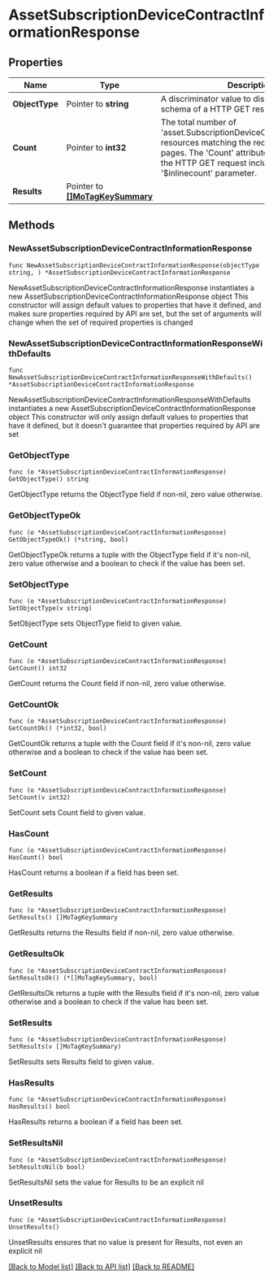 # AssetSubscriptionDeviceContractInformationResponse

## Properties

Name | Type | Description | Notes
------------ | ------------- | ------------- | -------------
**ObjectType** | Pointer to **string** | A discriminator value to disambiguate the schema of a HTTP GET response body. | 
**Count** | Pointer to **int32** | The total number of &#39;asset.SubscriptionDeviceContractInformation&#39; resources matching the request, accross all pages. The &#39;Count&#39; attribute is included when the HTTP GET request includes the &#39;$inlinecount&#39; parameter. | [optional] 
**Results** | Pointer to [**[]MoTagKeySummary**](mo.TagKeySummary.md) |  | [optional] 

## Methods

### NewAssetSubscriptionDeviceContractInformationResponse

`func NewAssetSubscriptionDeviceContractInformationResponse(objectType string, ) *AssetSubscriptionDeviceContractInformationResponse`

NewAssetSubscriptionDeviceContractInformationResponse instantiates a new AssetSubscriptionDeviceContractInformationResponse object
This constructor will assign default values to properties that have it defined,
and makes sure properties required by API are set, but the set of arguments
will change when the set of required properties is changed

### NewAssetSubscriptionDeviceContractInformationResponseWithDefaults

`func NewAssetSubscriptionDeviceContractInformationResponseWithDefaults() *AssetSubscriptionDeviceContractInformationResponse`

NewAssetSubscriptionDeviceContractInformationResponseWithDefaults instantiates a new AssetSubscriptionDeviceContractInformationResponse object
This constructor will only assign default values to properties that have it defined,
but it doesn't guarantee that properties required by API are set

### GetObjectType

`func (o *AssetSubscriptionDeviceContractInformationResponse) GetObjectType() string`

GetObjectType returns the ObjectType field if non-nil, zero value otherwise.

### GetObjectTypeOk

`func (o *AssetSubscriptionDeviceContractInformationResponse) GetObjectTypeOk() (*string, bool)`

GetObjectTypeOk returns a tuple with the ObjectType field if it's non-nil, zero value otherwise
and a boolean to check if the value has been set.

### SetObjectType

`func (o *AssetSubscriptionDeviceContractInformationResponse) SetObjectType(v string)`

SetObjectType sets ObjectType field to given value.


### GetCount

`func (o *AssetSubscriptionDeviceContractInformationResponse) GetCount() int32`

GetCount returns the Count field if non-nil, zero value otherwise.

### GetCountOk

`func (o *AssetSubscriptionDeviceContractInformationResponse) GetCountOk() (*int32, bool)`

GetCountOk returns a tuple with the Count field if it's non-nil, zero value otherwise
and a boolean to check if the value has been set.

### SetCount

`func (o *AssetSubscriptionDeviceContractInformationResponse) SetCount(v int32)`

SetCount sets Count field to given value.

### HasCount

`func (o *AssetSubscriptionDeviceContractInformationResponse) HasCount() bool`

HasCount returns a boolean if a field has been set.

### GetResults

`func (o *AssetSubscriptionDeviceContractInformationResponse) GetResults() []MoTagKeySummary`

GetResults returns the Results field if non-nil, zero value otherwise.

### GetResultsOk

`func (o *AssetSubscriptionDeviceContractInformationResponse) GetResultsOk() (*[]MoTagKeySummary, bool)`

GetResultsOk returns a tuple with the Results field if it's non-nil, zero value otherwise
and a boolean to check if the value has been set.

### SetResults

`func (o *AssetSubscriptionDeviceContractInformationResponse) SetResults(v []MoTagKeySummary)`

SetResults sets Results field to given value.

### HasResults

`func (o *AssetSubscriptionDeviceContractInformationResponse) HasResults() bool`

HasResults returns a boolean if a field has been set.

### SetResultsNil

`func (o *AssetSubscriptionDeviceContractInformationResponse) SetResultsNil(b bool)`

 SetResultsNil sets the value for Results to be an explicit nil

### UnsetResults
`func (o *AssetSubscriptionDeviceContractInformationResponse) UnsetResults()`

UnsetResults ensures that no value is present for Results, not even an explicit nil

[[Back to Model list]](../README.md#documentation-for-models) [[Back to API list]](../README.md#documentation-for-api-endpoints) [[Back to README]](../README.md)



